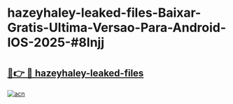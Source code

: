# hazeyhaley-leaked-files-Baixar-Gratis-Ultima-Versao-Para-Android-IOS-2025-#8lnjj

# <h2><a href="https://ainizakaria.my?title=hazeyhaley-leaked-files&ref=22M">🔗👉 🔴 hazeyhaley-leaked-files</a></h2>

[![acn](https://github.com/user-attachments/assets/0f9c940e-d8b0-45ae-aac7-cd30a18b3e1c)](https://ainizakaria.my?title=hazeyhaley-leaked-files&ref=22M)

